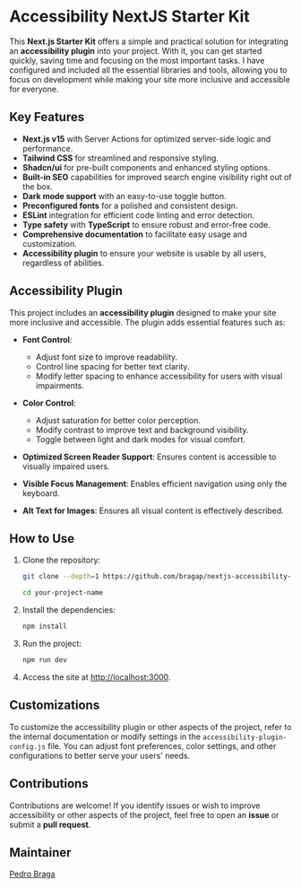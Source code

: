 # Accessibility NextJS Starter Kit

This **Next.js Starter Kit** offers a simple and practical solution for integrating an **accessibility plugin** into your project. With it, you can get started quickly, saving time and focusing on the most important tasks. I have configured and included all the essential libraries and tools, allowing you to focus on development while making your site more inclusive and accessible for everyone.

## Key Features

- **Next.js v15** with Server Actions for optimized server-side logic and performance.
- **Tailwind CSS** for streamlined and responsive styling.
- **Shadcn/ui** for pre-built components and enhanced styling options.
- **Built-in SEO** capabilities for improved search engine visibility right out of the box.
- **Dark mode support** with an easy-to-use toggle button.
- **Preconfigured fonts** for a polished and consistent design.
- **ESLint** integration for efficient code linting and error detection.
- **Type safety** with **TypeScript** to ensure robust and error-free code.
- **Comprehensive documentation** to facilitate easy usage and customization.
- **Accessibility plugin** to ensure your website is usable by all users, regardless of abilities.

## Accessibility Plugin

This project includes an **accessibility plugin** designed to make your site more inclusive and accessible. The plugin adds essential features such as:

- **Font Control**: 
  - Adjust font size to improve readability.
  - Control line spacing for better text clarity.
  - Modify letter spacing to enhance accessibility for users with visual impairments.
  
- **Color Control**: 
  - Adjust saturation for better color perception.
  - Modify contrast to improve text and background visibility.
  - Toggle between light and dark modes for visual comfort.

- **Optimized Screen Reader Support**: Ensures content is accessible to visually impaired users.
- **Visible Focus Management**: Enables efficient navigation using only the keyboard.
- **Alt Text for Images**: Ensures all visual content is effectively described.

## How to Use

1. Clone the repository:

   ```bash
   git clone --depth=1 https://github.com/bragap/nextjs-accessibility-starter your-project-name
   
   cd your-project-name
   ```

2. Install the dependencies:

   ```bash
   npm install
   ```

3. Run the project:

   ```bash
   npm run dev
   ```

4. Access the site at [http://localhost:3000](http://localhost:3000).

## Customizations

To customize the accessibility plugin or other aspects of the project, refer to the internal documentation or modify settings in the `accessibility-plugin-config.js` file. You can adjust font preferences, color settings, and other configurations to better serve your users' needs.

## Contributions

Contributions are welcome! If you identify issues or wish to improve accessibility or other aspects of the project, feel free to open an **issue** or submit a **pull request**.

## Maintainer

[Pedro Braga](https://github.com/bragap)

